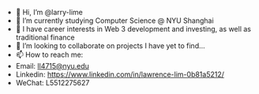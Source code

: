 - 👋 Hi, I’m @larry-lime
- 🌱 I’m currently studying Computer Science @ NYU Shanghai
- 👀 I have career interests in Web 3 development and investing, as well as traditional finance
- 💞️ I’m looking to collaborate on projects I have yet to find...
- 📫 How to reach me:
- Email: ll4715@nyu.edu
- Linkedin: https://www.linkedin.com/in/lawrence-lim-0b81a5212/
- WeChat: L5512275627

<!---
larry-lime/larry-lime is a ✨ special ✨ repository because its `README.md` (this file) appears on your GitHub profile.
You can click the Preview link to take a look at your changes.
--->
